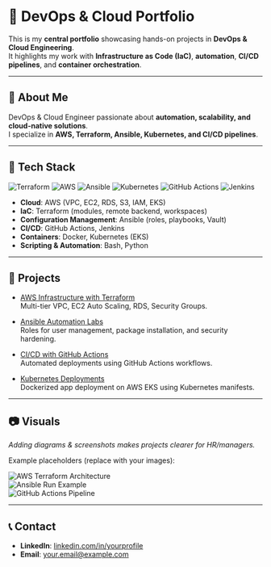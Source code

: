 # 🚀 DevOps & Cloud Portfolio

This is my **central portfolio** showcasing hands-on projects in **DevOps & Cloud Engineering**.  
It highlights my work with **Infrastructure as Code (IaC)**, **automation**, **CI/CD pipelines**, and **container orchestration**.  

---

## 📌 About Me
DevOps & Cloud Engineer passionate about **automation, scalability, and cloud-native solutions**.  
I specialize in **AWS, Terraform, Ansible, Kubernetes, and CI/CD pipelines**.  

---

## 🧰 Tech Stack

![Terraform](https://img.shields.io/badge/IaC-Terraform-blue) 
![AWS](https://img.shields.io/badge/Cloud-AWS-orange) 
![Ansible](https://img.shields.io/badge/CM-Ansible-red) 
![Kubernetes](https://img.shields.io/badge/Containers-Kubernetes-blue) 
![GitHub Actions](https://img.shields.io/badge/CI%2FCD-GitHub_Actions-lightgrey) 
![Jenkins](https://img.shields.io/badge/CI%2FCD-Jenkins-green)

- **Cloud**: AWS (VPC, EC2, RDS, S3, IAM, EKS)  
- **IaC**: Terraform (modules, remote backend, workspaces)  
- **Configuration Management**: Ansible (roles, playbooks, Vault)  
- **CI/CD**: GitHub Actions, Jenkins  
- **Containers**: Docker, Kubernetes (EKS)  
- **Scripting & Automation**: Bash, Python  

---

## 📂 Projects

- [AWS Infrastructure with Terraform](https://github.com/engabelal/aws-infra-terraform)  
  Multi-tier VPC, EC2 Auto Scaling, RDS, Security Groups.  

- [Ansible Automation Labs](https://github.com/engabelal/ansible-automation-labs)  
  Roles for user management, package installation, and security hardening.  

- [CI/CD with GitHub Actions](https://github.com/engabelal/devops-cicd-demos)  
  Automated deployments using GitHub Actions workflows.  

- [Kubernetes Deployments](https://github.com/engabelal/kubernetes-docker-labs)  
  Dockerized app deployment on AWS EKS using Kubernetes manifests.  

---

## 📷 Visuals

_Adding diagrams & screenshots makes projects clearer for HR/managers._  

Example placeholders (replace with your images):  

![AWS Terraform Architecture](./images/aws-terraform-diagram.png)  
![Ansible Run Example](./images/ansible-run.png)  
![GitHub Actions Pipeline](./images/github-actions-pipeline.png)  

---

## 📞 Contact
- **LinkedIn**: [linkedin.com/in/yourprofile](https://linkedin.com/in/yourprofile)  
- **Email**: your.email@example.com  
